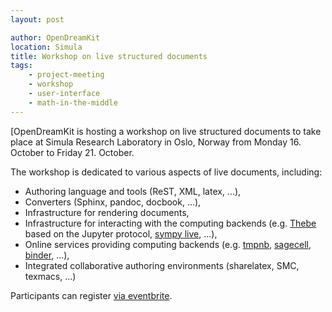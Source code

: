 ```yaml
---
layout: post

author: OpenDreamKit
location: Simula
title: Workshop on live structured documents
tags:
    - project-meeting
    - workshop
    - user-interface
    - math-in-the-middle
---
```


[OpenDreamKit is hosting a workshop on live structured documents
to take place at Simula Research Laboratory in Oslo, Norway
from Monday 16. October to Friday 21. October.

The workshop is dedicated to various aspects of live documents, including:

- Authoring language and tools (ReST, XML, latex, ...),
- Converters (Sphinx, pandoc, docbook, ...),
- Infrastructure for rendering documents,
- Infrastructure for interacting with the computing backends (e.g.  [Thebe](https://github.com/oreillymedia/thebe) based on the Jupyter protocol, [sympy live](https://github.com/sympy/sympy-live/), ...),
- Online services providing computing backends (e.g. [tmpnb](try.jupyter.org), [sagecell](https://sagecell.sagemath.org/), [binder](mybinder.org), ...),
- Integrated collaborative authoring environments (sharelatex, SMC, texmacs, ...)

Participants can register [via eventbrite](https://www.eventbrite.com/e/opendreamkit-workshop-on-live-structured-documents-tickets-37364670736).
